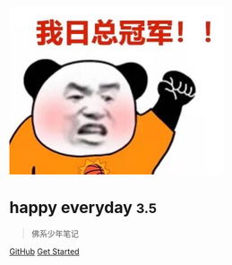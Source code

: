 ![logo](cc.jpg)


# happy everyday <small>3.5</small>

> 佛系少年笔记

[comment]: <> (- 简单、轻便 &#40;压缩后 ~21kB&#41;)

[comment]: <> (- 无需生成 html 文件)

[comment]: <> (- 众多主题)

[GitHub](https://github.com/Give-me-meat)
[Get Started](README)